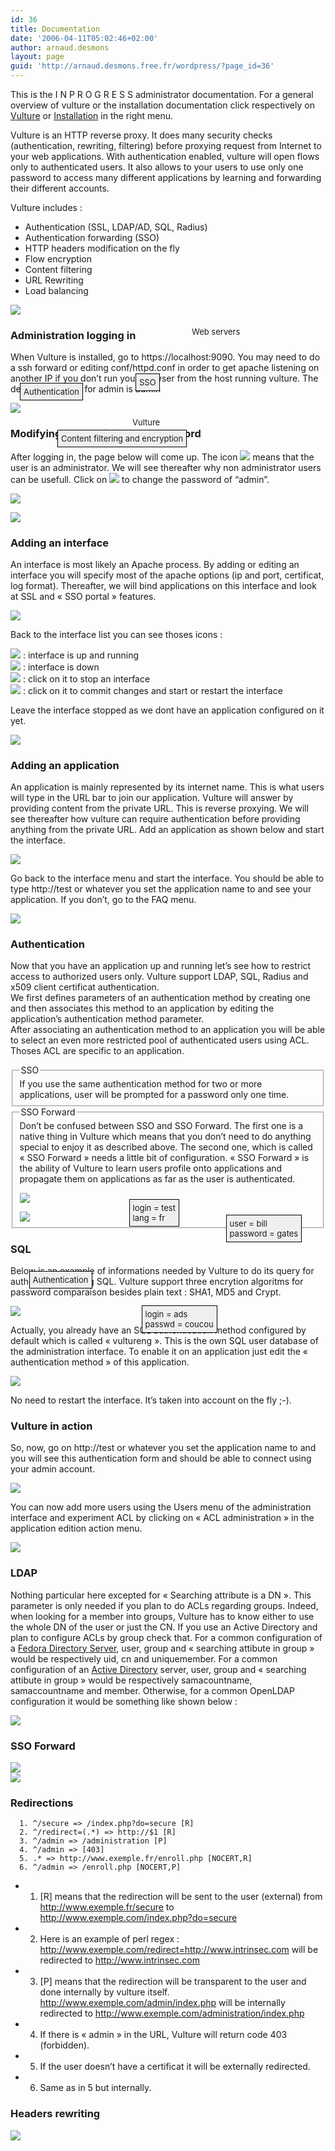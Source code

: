 ```yaml
---
id: 36
title: Documentation
date: '2006-04-11T05:02:46+02:00'
author: arnaud.desmons
layout: page
guid: 'http://arnaud.desmons.free.fr/wordpress/?page_id=36'
---
```


This is the I N P R O G R E S S administrator documentation. For a general overview of vulture or the installation documentation click respectively on [Vulture](http://arnaud.desmons.free.fr/wordpress/?page_id=19) or [Installation](http://arnaud.desmons.free.fr/wordpress/?page_id=24) in the right menu.

Vulture is an HTTP reverse proxy. It does many security checks (authentication, rewriting, filtering) before proxying request from Internet to your web applications. With authentication enabled, vulture will open flows only to authenticated users. It also allows to your users to use only one password to access many different applications by learning and forwarding their different accounts.

Vulture includes :

- Authentication (SSL, LDAP/AD, SQL, Radius)
- Authentication forwarding (SSO)
- HTTP headers modification on the fly
- Flow encryption
- Content filtering
- URL Rewriting
- Load balancing

<div style="position: relative;"><span style="background: #efefef;  padding: 5px; border: 1px solid black; position: absolute; top:125px;left:15px"><font size="-1">Authentication</font>  
</span>

<span style="background: #efefef;  padding: 5px; border: 1px solid black; position: absolute; top:110px;left:200px"><font size="-1">SSO</font>  
</span>

<span style="position: absolute; top:35px;left:290px"><font size="-1">Web servers</font>  
</span>

<span style="position: absolute; top:180px;left:195px"><font size="-1">Vulture</font>  
</span>

<span style="background: #efefef;  padding: 5px; border: 1px solid black; position: absolute; top:200px;left:75px"><font size="-1">Content filtering and encryption</font>  
</span></div>

<img src="http://arnaud.desmons.free.fr/vulture.png">


### Administration logging in

When Vulture is installed, go to https://localhost:9090. You may need
to do a ssh forward or editing conf/httpd.conf in order to get apache
listening on another IP if you don’t run your browser from the host
running vulture. The default password for admin is admin

   
![](/img/vulture-1.2.png)

### Modifying the administrator password

After logging in, the page below will come up. The icon
![](/img/vulture/badge.png) means that the user is an
administrator. We will see thereafter why non administrator users can
be usefull. Click on ![](/img/vulture/edit.png) to change the password
of “admin”.

   
![](/img/vulture-1.2-1.png)  
   
![](/wordpress/wp-content/themes/connections/img/divider.gif)

### Adding an interface

An interface is most likely an Apache process. By adding or editing an
interface you will specify most of the apache options (ip and port,
certificat, log format). Thereafter, we will bind applications on this
interface and look at SSL and « SSO portal » features.

![](/img/vulture/Capture-1.png)

Back to the interface list you can see thoses icons :  

![](/img/vulture/button_ok.png) : interface is up and running  
![](/img/vulture/button_cancel.png) : interface is down  
![](/img/vulture/stop.png) : click on it to stop an interface  
![](/img/vulture/reload.png) : click on it to commit changes and start or restart the interface  
  
Leave the interface stopped as we dont have an application configured on it yet.

   
![](/wordpress/wp-content/themes/connections/img/divider.gif)

### Adding an application

An application is mainly represented by its internet name. This is what users will type in the URL bar to join our application. Vulture will answer by providing content from the private URL. This is reverse proxying. We will see thereafter how vulture can require authentication before providing anything from the private URL. Add an application as shown below and start the interface.

![](/img/vulture/Capture-2.png)

Go back to the interface menu and start the interface. You should be able to type http://test or whatever you set the application name to and see your application. If you don’t, go to the FAQ menu.

![](/wordpress/wp-content/themes/connections/img/divider.gif)

### Authentication

Now that you have an application up and running let’s see how to restrict access to authorized users only. Vulture support LDAP, SQL, Radius and x509 client certificat authentication.  
We first defines parameters of an authentication method by creating one and then associates this method to an application by editing the application’s authentication method parameter.  
After associating an authentication method to an application you will be able to select an even more restricted pool of authenticated users using ACL. Thoses ACL are specific to an application.

<fieldset><legend>SSO</legend>If you use the same authentication method for two or more applications, user will be prompted for a password only one time.

</fieldset><fieldset><legend>SSO Forward</legend>Don’t be confused between SSO and SSO Forward. The first one is a native thing in Vulture which means that you don’t need to do anything special to enjoy it as described above. The second one, which is called « SSO Forward » needs a little bit of configuration. « SSO Forward » is the ability of Vulture to learn users profile onto applications and propagate them on applications as far as the user is authenticated.

<div style="position: relative;"><span style="background: #efefef;  padding: 5px; border: 1px solid black; position: absolute; top:125px;left:15px"><font size="-1">Authentication</font>  
</span>

<span style="background: #efefef;  padding: 5px; border: 1px solid black; position: absolute; top:10px;left:175px"><font size="-1">login = test  
lang = fr</font>  
</span>

<span style="background: #efefef; padding: 5px; border: 1px solid black; position: absolute; top:35px;left:330px"><font size="-1">user = bill  
password = gates</font>  
</span>

<span style="background: #efefef; padding: 5px; border: 1px solid black; position: absolute; top:180px;left:195px"><font size="-1">login = ads  
passwd = coucou</font>  
</span>

![](/vulture.png)

</div>
<img src="http://arnaud.desmons.free.fr/vulture.png">

</fieldset>

### SQL

Below is an example of informations needed by Vulture to do its query for authentication using SQL. Vulture support three encrytion algoritms for password comparaison besides plain text : SHA1, MD5 and Crypt.

![](/img/vulture/sql.png)

Actually, you already have an SQL authentication method configured by default which is called « vultureng ». This is the own SQL user database of the administration interface. To enable it on an application just edit the « authentication method » of this application.

![](/img/vulture/app_vultureng.png)

No need to restart the interface. It’s taken into account on the fly ;-).

### Vulture in action

So, now, go on http://test or whatever you set the application name to and you will see this authentication form and should be able to connect using your admin account.

![](/img/vulture/mire.png)

You can now add more users using the Users menu of the administration interface and experiment ACL by clicking on « ACL administration » in the application edition action menu.

![](/img/vulture/acl_user.png)

### LDAP

Nothing particular here excepted for « Searching attribute is a DN
». This parameter is only needed if you plan to do ACLs regarding
groups. Indeed, when looking for a member into groups, Vulture has to
know either to use the whole DN of the user or just the CN. If you use
an Active Directory and plan to configure ACLs by group check that.
For a common configuration of a <u>Fedora Directory Server</u>, user,
group and « searching attibute in group » would be respectively uid,
cn and uniquemember.  For a common configuration of an <u>Active
Directory</u> server, user, group and « searching attibute in group »
would be respectively samacountname, samaccountname and member.
Otherwise, for a common OpenLDAP configuration it would be something
like shown below :

![](/img/vulture/ldap.png)

### SSO Forward

   
![](/img/vulture/htaccess_forward.png)  
![](/img/vulture/post_forward.png)

### Redirections

```
  1. ^/secure => /index.php?do=secure [R]
  2. ^/redirect=(.*) => http://$1 [R]
  3. ^/admin => /administration [P]
  4. ^/admin => [403]
  5. .* => http://www.exemple.fr/enroll.php [NOCERT,R]
  6. ^/admin => /enroll.php [NOCERT,P]
```

- 1. \[R\] means that the redirection will be sent to the user (external) from http://www.exemple.fr/secure to http://www.exemple.com/index.php?do=secure
- 2. Here is an example of perl regex : http://www.exemple.com/redirect=http://www.intrinsec.com will be redirected to http://www.intrinsec.com
- 3. \[P\] means that the redirection will be transparent to the user and done internally by vulture itself. http://www.exemple.com/admin/index.php will be internally redirected to http://www.exemple.com/administration/index.php
- 4. If there is « admin » in the URL, Vulture will return code 403 (forbidden).
- 5. If the user doesn’t have a certificat it will be externally redirected.
- 6. Same as in 5 but internally.

### Headers rewriting

![](/img/vulture/headers_rewriting.png)

